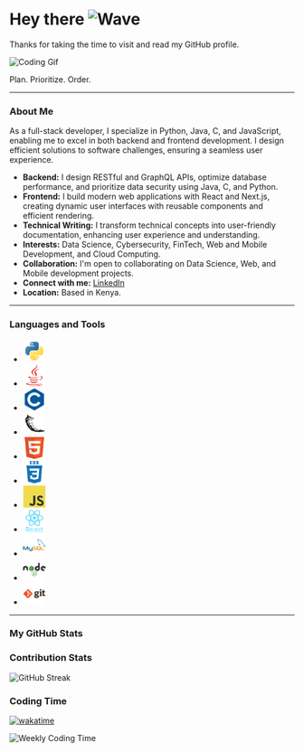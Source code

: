 # Hey there <img src="https://media.giphy.com/media/hvRJCLFzcasrR4ia7z/giphy.gif" width="30px" alt="Wave"/>

Thanks for taking the time to visit and read my GitHub profile.

<img src="https://media.giphy.com/media/dWesBcTLavkZuG35MI/giphy.gif" width="600" height="300" alt="Coding Gif"/>

 Plan. Prioritize. Order.


---

### About Me

As a full-stack developer, I specialize in Python, Java, C, and JavaScript, enabling me to excel in both backend and frontend development. I design efficient solutions to software challenges, ensuring a seamless user experience.

* **Backend:** I design RESTful and GraphQL APIs, optimize database performance, and prioritize data security using Java, C, and Python.
* **Frontend:** I build modern web applications with React and Next.js, creating dynamic user interfaces with reusable components and efficient rendering.
* **Technical Writing:** I transform technical concepts into user-friendly documentation, enhancing user experience and understanding.
* **Interests:** Data Science, Cybersecurity, FinTech, Web and Mobile Development, and Cloud Computing.
* **Collaboration:** I'm open to collaborating on Data Science, Web, and Mobile development projects.
* **Connect with me:** [LinkedIn](https://www.linkedin.com/in/oloo-stephen-asira/)
* **Location:** Based in Kenya.


---

### Languages and Tools

* <img src="https://github.com/devicons/devicon/blob/master/icons/python/python-original.svg" title="Python" alt="Python" width="40" height="40"/>
* <img src="https://github.com/devicons/devicon/blob/master/icons/java/java-plain.svg" title="Java" alt="Java" width="40" height="40"/>
* <img src="https://github.com/devicons/devicon/blob/master/icons/c/c-plain.svg" title="C" alt="C" width="40" height="40"/>
* <img src="https://github.com/devicons/devicon/blob/master/icons/flask/flask-original.svg" title="Flask" alt="Flask" width="40" height="40"/>
* <img src="https://github.com/devicons/devicon/blob/master/icons/html5/html5-original.svg" title="HTML5" alt="HTML5" width="40" height="40"/>
* <img src="https://github.com/devicons/devicon/blob/master/icons/css3/css3-plain-wordmark.svg" title="CSS3" alt="CSS" width="40" height="40"/>
* <img src="https://github.com/devicons/devicon/blob/master/icons/javascript/javascript-original.svg" title="JavaScript" alt="JavaScript" width="40" height="40"/>
* <img src="https://github.com/devicons/devicon/blob/master/icons/react/react-original-wordmark.svg" title="React" alt="React" width="40" height="40"/>
* <img src="https://github.com/devicons/devicon/blob/master/icons/mysql/mysql-original-wordmark.svg" title="MySQL" alt="MySQL" width="40" height="40"/>
* <img src="https://github.com/devicons/devicon/blob/master/icons/nodejs/nodejs-original-wordmark.svg" title="NodeJS" alt="NodeJS" width="40" height="40"/>
* <img src="https://github.com/devicons/devicon/blob/master/icons/git/git-original-wordmark.svg" title="Git" alt="Git" width="40" height="40"/>


---

### My GitHub Stats

### Contribution Stats

<img src="http://github-readme-streak-stats.herokuapp.com?user=Olooce&theme=dark&background=000000" alt="GitHub Streak"/>

### Coding Time

[![wakatime](https://wakatime.com/badge/user/6e3390ca-e2f0-47c3-887e-f33f6b969adb.svg)](https://wakatime.com/@6e3390ca-e2f0-47c3-887e-f33f6b969adb)

<img src="https://github-readme-stats.vercel.app/api/wakatime?username=Olooce&layout=compact&theme=vision-friendly-dark" alt="Weekly Coding Time"/>
